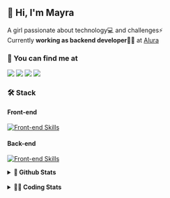 ## 👋 Hi, I'm Mayra

A girl passionate about technology💻 and challenges⚡  
Currently **working as backend developer**👩‍💻 at [Alura](https://www.alura.com.br)   

### 💬 You can find me at

<a href="https://mayra.dev" target="_blank" rel="noopener"><img src="https://img.shields.io/badge/-mayra.dev-005FED?style=flat&logo=Google-chrome&logoColor=white"/></a>
<a href="https://linkedin.com/in/mayraamaral" target="_blank" rel="noopener"><img src="https://img.shields.io/badge/-/mayraamaral-0077B5?style=flat&logo=Linkedin&logoColor=white"/></a>
<a href="mailto:mayra@mayra.dev" target="_blank" rel="noopener"><img src="https://img.shields.io/badge/-mayra@mayra.dev-D14836?style=flat&logo=Gmail&logoColor=white"/></a>
<a href="" target="_blank" rel="noopener"><img src="https://img.shields.io/badge/-mayraamaral-7289DA?style=flat&logo=Discord&logoColor=white"/></a>

### 🛠️ Stack
#### Front-end

[![Front-end Skills](https://skillicons.dev/icons?i=react,next,angular,redux,styledcomponents,html,css,sass,js,ts,figma)](https://skillicons.dev)
#### Back-end

[![Front-end Skills](https://skillicons.dev/icons?i=java,spring,hibernate,aws,idea,postgres,mysql,git,linux,bash,nodejs,docker,kubernetes,jenkins)](https://skillicons.dev)


<details>
    <summary><strong>📌 Github Stats</strong></summary>
    <br />
    <div align="center">
        <table>
      <td><img height="160em" src="https://github-readme-stats.vercel.app/api?username=mayraamaral&show_icons=true&theme=algolia&hide_border=true&hide=stars&count_private=true" alt="Readme stats"></td>
      <td><img height="160em" src="https://github-readme-stats.vercel.app/api/top-langs/?username=mayraamaral&&layout=compact&&theme=algolia&hide_border=true&langs_count=6" alt="Language stats"></td>
       </table>
  </div> 
    

  <p align="center">
    <img src="https://github-readme-streak-stats.herokuapp.com?user=mayraamaral&theme=dark&hide_border=true&date_format=j%20M%5B%20Y%5D&locale=pt-br&background=050F2C&ring=0195DD&fire=23AA7D&currStreakLabel=23AA7D" alt="Streak stats">
  </p> 
</details>

<br />

<details>
  <summary><strong>👩‍💻 Coding Stats</strong></summary>
  <br />
  
  <!--START_SECTION:waka-->
![Code Time](http://img.shields.io/badge/Code%20Time-462%20hrs%2046%20mins-blue)

**🐱 My GitHub Data** 

> 📦 582.7 kB Used in GitHub's Storage 
 > 
> 🏆 477 Contributions in the Year 2024
 > 
> 🚫 Not Opted to Hire
 > 
> 📜 55 Public Repositories 
 > 
> 🔑 31 Private Repositories 
 > 
**I'm an Early 🐤** 

```text
🌞 Morning                1233 commits        █████░░░░░░░░░░░░░░░░░░░░   19.16 % 
🌆 Daytime                3662 commits        ██████████████░░░░░░░░░░░   56.91 % 
🌃 Evening                1332 commits        █████░░░░░░░░░░░░░░░░░░░░   20.70 % 
🌙 Night                  208 commits         █░░░░░░░░░░░░░░░░░░░░░░░░   03.23 % 
```
📅 **I'm Most Productive on Wednesday** 

```text
Monday                   1036 commits        ████░░░░░░░░░░░░░░░░░░░░░   16.10 % 
Tuesday                  850 commits         ███░░░░░░░░░░░░░░░░░░░░░░   13.21 % 
Wednesday                1806 commits        ███████░░░░░░░░░░░░░░░░░░   28.07 % 
Thursday                 1399 commits        █████░░░░░░░░░░░░░░░░░░░░   21.74 % 
Friday                   694 commits         ███░░░░░░░░░░░░░░░░░░░░░░   10.78 % 
Saturday                 270 commits         █░░░░░░░░░░░░░░░░░░░░░░░░   04.20 % 
Sunday                   380 commits         █░░░░░░░░░░░░░░░░░░░░░░░░   05.91 % 
```


📊 **This Week I Spent My Time On** 

```text
🕑︎ Time Zone: America/Sao_Paulo

💬 Programming Languages: 
SQL                      5 hrs 42 mins       ███████████░░░░░░░░░░░░░░   45.36 % 
Java                     5 hrs 12 mins       ██████████░░░░░░░░░░░░░░░   41.30 % 
Text                     36 mins             █░░░░░░░░░░░░░░░░░░░░░░░░   04.80 % 
Markdown                 27 mins             █░░░░░░░░░░░░░░░░░░░░░░░░   03.61 % 
JavaScript               18 mins             █░░░░░░░░░░░░░░░░░░░░░░░░   02.49 % 

🔥 Editors: 
VS Code                  9 hrs 32 mins       ███████████████████░░░░░░   75.72 % 
IntelliJ IDEA            3 hrs 3 mins        ██████░░░░░░░░░░░░░░░░░░░   24.28 % 

💻 Operating System: 
Linux                    12 hrs 36 mins      █████████████████████████   100.00 % 
```

**I Mostly Code in Java** 

```text
Java                     123 repos           ███████░░░░░░░░░░░░░░░░░░   26.91 % 
HTML                     114 repos           ██████░░░░░░░░░░░░░░░░░░░   24.95 % 
JavaScript               101 repos           ██████░░░░░░░░░░░░░░░░░░░   22.10 % 
TypeScript               97 repos            █████░░░░░░░░░░░░░░░░░░░░   21.23 % 
C#                       1 repo              ░░░░░░░░░░░░░░░░░░░░░░░░░   00.22 % 
```




 Last Updated on 13/07/2024 19:05:27 UTC
<!--END_SECTION:waka-->

</details>
